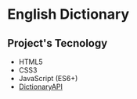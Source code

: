 # English Dictionary

## Project's Tecnology

- HTML5
- CSS3
- JavaScript (ES6+)
- [DictionaryAPI](https://dictionaryapi.dev/)
